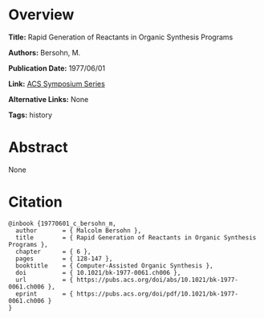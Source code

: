 # Overview
**Title:**
Rapid Generation of Reactants in Organic Synthesis Programs

**Authors:**
Bersohn, M.

**Publication Date:**
1977/06/01

**Link:**
[ACS Symposium Series](https://pubs.acs.org/doi/10.1021/bk-1977-0061.ch006)

**Alternative Links:**
None

**Tags:**
history


# Abstract
None


# Citation
```
@inbook {19770601_c_bersohn_m,
  author       = { Malcolm Bersohn },
  title        = { Rapid Generation of Reactants in Organic Synthesis Programs },
  chapter      = { 6 },
  pages        = { 128-147 },
  booktitle    = { Computer-Assisted Organic Synthesis },
  doi          = { 10.1021/bk-1977-0061.ch006 },
  url          = { https://pubs.acs.org/doi/abs/10.1021/bk-1977-0061.ch006 },
  eprint       = { https://pubs.acs.org/doi/pdf/10.1021/bk-1977-0061.ch006 }
}
```
